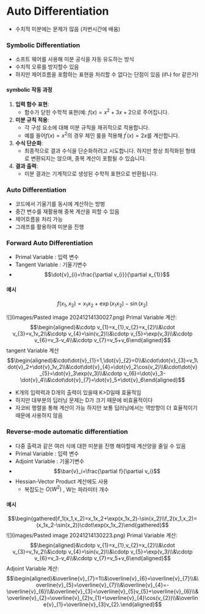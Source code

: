 
# Auto Differentiation

- 수치적 미분에는 문제가 많음 (저번시간에 배움)
### Symbolic Differentiation
- 소프트 웨어를 사용해 미분 공식을 자동 유도하는 방식
- 수치적 오류를 방지할수 있음
- 하지만 제어흐름을 포함하는 표현을 처리할 수 없다는 단점이 있음 (if나 for 같은거)
#### symbolic 작동 과정

1. **입력 함수 표현**:
    - 함수가 닫힌 수학적 표현(예: $f(x)=x^2+3x+2$으로 주어집니다.
2. **미분 규칙 적용**:
    - 각 구성 요소에 대해 미분 규칙을 재귀적으로 적용합니다.
    - 예를 들어$f(x)=x^{2}$의 경우 체인 룰을 적용해 $f^′(x)=2x$를 계산합니다.
3. **수식 단순화**:
    - 최종적으로 결과 수식을 단순화하려고 시도합니다. 하지만 항상 최적화된 형태로 변환되지는 않으며, 중복 계산이 포함될 수 있습니다.
4. **결과 출력**:
    - 미분 결과는 기계적으로 생성된 수학적 표현으로 반환됩니다.
### Auto Differentiation
- 코드에서 기울기를 동시에 계산하는 방벙
- 중간 변수를 재활용해 중복 계산을 피할 수 있음
- 제어흐름을 처리 가능
- 그래프를 활용하여 미분을 진행

### Forward Auto Differentiation
- Primal Variable : 입력 변수
- Tangent Variable : 기울기변수
- $$\dot{v}_{i}=\frac{\partial v_{i}}{\partial x_{1}}$$
#### 예시

$$f(x_1,x_2)=x_1x_2+\exp(x_1x_2)-\sin(x_2)$$

![](images/Pasted image 20241214130027.png)
Primal Variable 계산:
$$\begin{aligned}&\cdotp v_{1}=x_{1},v_{2}=x_{2}\\&\cdot v_{3}=v_1v_2\\&\cdotp v_{4}=\sin(v_2)\\&\cdotp v_{5}=\exp(v_3)\\&\cdotp v_{6}=v_3-v_4\\&\cdotp v_{7}=v_5+v_6\end{aligned}$$
tangent Variable 계산
$$\begin{aligned}&\cdot\dot{v}_{1}=1,\dot{v}_{2}=0\\&\cdot\dot{v}_{3}=v_1\dot{v}_2+\dot{v}_1v_2\\&\cdot\dot{v}_{4}=\dot{v}_2\cos(v_2)\\&\cdot\dot{v}_{5}=\dot{v}_3\exp(v_3)\\&\cdotp v_{6}=\dot{v}_3-\dot{v}_4\\&\cdot\dot{v}_{7}=\dot{v}_5+\dot{v}_6\end{aligned}$$
- K개의 입력력과 D개의 출력이 있을때 K>D일때 효율적임
- 하지만 대부분의 딥러닝 문제는 D가 크기 때문에 비효율적이다
- 자코비 행렬을 통해 계산이 가능 하지만 보통 딥러닝에서는 역방향이 더 효율적이기 때문에 사용하지 않음

### Reverse-mode automatic differentiation
- 다중 출력과 같은 여러 식에 대한 미분을 진행 해야할때 계산양을 줄일 수 있음
- Primal Variable : 입력 변수
- Adjoint Variable : 기울기변수
- $$\bar{v}_i=\frac{\partial f}{\partial v_i}$$
- Hessian-Vector Product 계산에도 사용
	- 복잡도는 $O(W^2)$ , W는 파라미터 개수
#### 예시
$$\begin{gathered}f_1(x_1,x_2)=x_1x_2+\exp(x_1x_2)-\sin(x_2)\\f_2(x_1,x_2)=(x_1x_2-\sin(x_2))\cdot\exp(x_1x_2)\end{gathered}$$
![](images/Pasted image 20241214130223.png)
Primal Variable 계산:
$$\begin{aligned}&\cdotp v_{1}=x_{1},v_{2}=x_{2}\\&\cdot v_{3}=v_1v_2\\&\cdotp v_{4}=\sin(v_2)\\&\cdotp v_{5}=\exp(v_3)\\&\cdotp v_{6}=v_3-v_4\\&\cdotp v_{7}=v_5+v_6\end{aligned}$$
Adjoint Variable 계산:
$$\begin{aligned}&\overline{v}_{7}=1\\&\overline{v}_{6}=\overline{v}_{7}\\&\overline{v}_{5}=\overline{v}_{7}\\&\overline{v}_{4}=-\overline{v}_{6}\\&\overline{v}_{3}=\overline{v}_{5}v_{5}+\overline{v}_{6}\\&\overline{v}_{2}=\overline{v}_{2}v_{1}+\overline{v}_{4}\cos(v_{2})\\&\overline{v}_{1}=\overline{v}_{3}v_{2}.\end{aligned}$$

